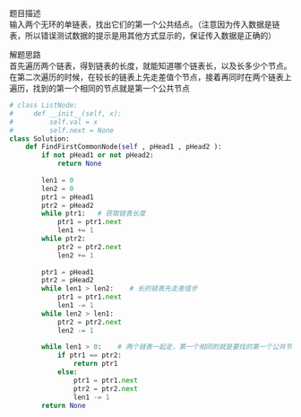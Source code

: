 
题目描述  
输入两个无环的单链表，找出它们的第一个公共结点。（注意因为传入数据是链表，所以错误测试数据的提示是用其他方式显示的，保证传入数据是正确的）  


解题思路  
首先遍历两个链表，得到链表的长度，就能知道哪个链表长，以及长多少个节点。在第二次遍历的时候，在较长的链表上先走差值个节点，接着再同时在两个链表上遍历，找到的第一个相同的节点就是第一个公共节点  

```python 
# class ListNode:
#     def __init__(self, x):
#         self.val = x
#         self.next = None
class Solution:
    def FindFirstCommonNode(self , pHead1 , pHead2 ):
        if not pHead1 or not pHead2:
            return None 
        
        len1 = 0
        len2 = 0 
        ptr1 = pHead1 
        ptr2 = pHead2 
        while ptr1:   # 获取链表长度
            ptr1 = ptr1.next 
            len1 += 1 
        while ptr2:
            ptr2 = ptr2.next  
            len2 += 1 
            
        ptr1 = pHead1 
        ptr2 = pHead2             
        while len1 > len2:    # 长的链表先走差值步
            ptr1 = ptr1.next 
            len1 -= 1 
        while len2 > len1:
            ptr2 = ptr2.next  
            len2 -= 1 
            
        while len1 > 0:    # 两个链表一起走，第一个相同的就是要找的第一个公共节点
            if ptr1 == ptr2:
                return ptr1 
            else:
                ptr1 = ptr1.next 
                ptr2 = ptr2.next 
                len1 -= 1 
        return None
```
